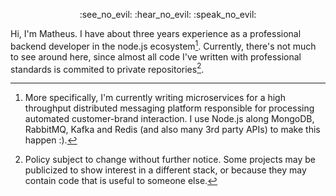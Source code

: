                                     
<p align="center">
    :see_no_evil: :hear_no_evil: :speak_no_evil:
</p>

  Hi, I'm Matheus. I have about three years experience as a professional backend developer in the node.js ecosystem[^1]. Currently, there's not much to see around here, since almost all code I've written with professional standards is commited to private repositories[^2].
  
  
  
  [^1]: More specifically, I'm currently writing microservices for a  high throughput distributed messaging platform responsible for processing automated customer-brand interaction. I use Node.js along MongoDB, RabbitMQ, Kafka and Redis (and also many 3rd party APIs) to make this happen :).
  [^2]: Policy subject to change without further notice. Some projects may be publicized to show interest in a different stack, or because they may contain code that is useful to someone else.


